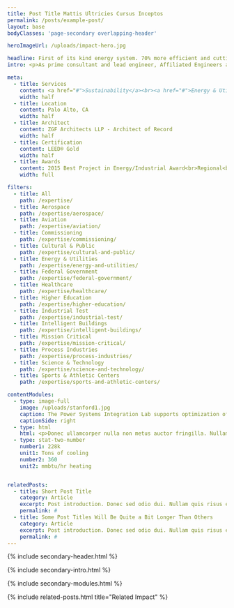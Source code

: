 ```yaml
---
title: Post Title Mattis Ultricies Cursus Inceptos
permalink: /posts/example-post/
layout: base
bodyClasses: 'page-secondary overlapping-header'

heroImageUrl: /uploads/impact-hero.jpg

headline: First of its kind energy system. 70% more efficient and cutting carbon by well over half.
intro: <p>As prime consultant and lead engineer, Affiliated Engineers analyzed energy production options, evaluated capital and operating costs, and assessed financial and energy risk through 2050, then designed and directed implementation of central components projected to be greatly more efficient and significantly less harmful than Stanford’s previous system.</p>

meta:
  - title: Services
    content: <a href="#">Sustainability</a><br><a href="#">Energy & Utilities</a>
    width: half
  - title: Location
    content: Palo Alto, CA
    width: half
  - title: Architect
    content: ZGF Architects LLP - Architect of Record
    width: half
  - title: Certification
    content: LEED® Gold
    width: half
  - title: Awards
    content: 2015 Best Project in Energy/Industrial Award<br>Regional<br>ENR Northern California<br><br>2015 Citation Award<br>AIA Portland<br><br>2015 Editors' Choice <br>Best of the Best<br>Engineering News-Record<br><br>2015 Citation Award<br>AIA Portland<br><br>2015 Editors' Choice <br>Best of the Best<br>Engineering News-Record<br><br>2015 Citation Award<br>AIA Portland<br><br>2015 Editors' Choice <br>Best of the Best<br>Engineering News-Record
    width: full

filters:
  - title: All
    path: /expertise/
  - title: Aerospace
    path: /expertise/aerospace/
  - title: Aviation
    path: /expertise/aviation/
  - title: Commissioning
    path: /expertise/commissioning/
  - title: Cultural & Public
    path: /expertise/cultural-and-public/
  - title: Energy & Utilities
    path: /expertise/energy-and-utilities/
  - title: Federal Government
    path: /expertise/federal-government/
  - title: Healthcare
    path: /expertise/healthcare/
  - title: Higher Education
    path: /expertise/higher-education/
  - title: Industrial Test
    path: /expertise/industrial-test/
  - title: Intelligent Buildings
    path: /expertise/intelligent-buildings/
  - title: Mission Critical
    path: /expertise/mission-critical/
  - title: Process Industries
    path: /expertise/process-industries/
  - title: Science & Technology
    path: /expertise/science-and-technology/
  - title: Sports & Athletic Centers
    path: /expertise/sports-and-athletic-centers/

contentModules:
  - type: image-full
    image: /uploads/stanford1.jpg
    caption: The Power Systems Integration Lab supports optimization of large-scale distributed energy systems, with capacity for PV and wind system inverters, diesel and natural gas generators, battery packs, microgrid interconnection switchgear, and vehicles.
    captionSide: right
  - type: html
    html: <p>Donec ullamcorper nulla non metus auctor fringilla. Nullam quis risus eget urna mollis ornare vel eu leo. Praesent commodo cursus magna, vel scelerisque nisl consectetur et. Cras justo odio, dapibus ac facilisis in, egestas eget quam. Morbi leo risus, porta ac consectetur ac, vestibulum at eros. Donec id elit non mi porta gravida at eget metus.</p><p>Etiam porta sem malesuada magna mollis euismod. Duis mollis, est non commodo luctus, nisi erat porttitor ligula, eget lacinia odio sem nec elit. Aenean eu leo quam. Pellentesque ornare sem lacinia quam venenatis vestibulum. Donec id elit non mi porta gravida at eget metus.</p>
  - type: stat-two-number
    number1: 228k
    unit1: Tons of cooling
    number2: 360
    unit2: mmbtu/hr heating  


relatedPosts:  
  - title: Short Post Title
    category: Article
    excerpt: Post introduction. Donec sed odio dui. Nullam quis risus eget urna mollis ornare vel eu leo. Donec sed odio dui. Nullam quis risus eget urna mollis ornare vel eu leo.
    permalink: #
  - title: Some Post Titles Will Be Quite a Bit Longer Than Others
    category: Article
    excerpt: Post introduction. Donec sed odio dui. Nullam quis risus eget urna mollis ornare vel eu leo. Donec sed odio dui. Nullam quis risus eget urna mollis ornare vel eu leo.
    permalink: #
---
```


{% include secondary-header.html %}

{% include secondary-intro.html %}

{% include secondary-modules.html %}

{% include related-posts.html title="Related Impact" %}